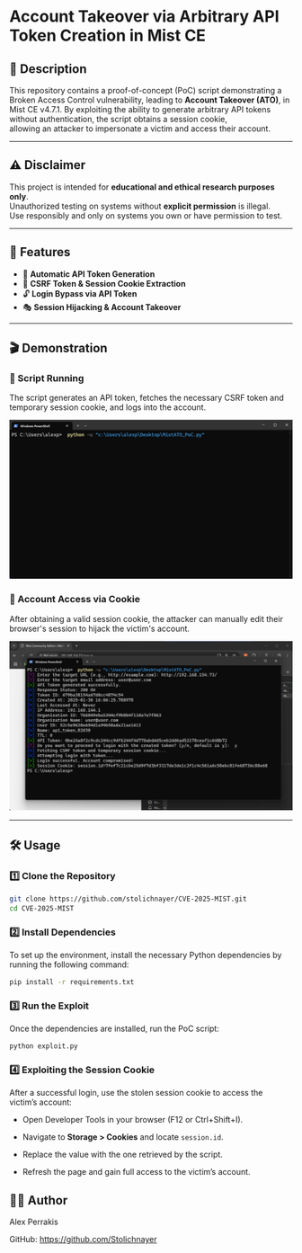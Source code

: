 # Account Takeover via Arbitrary API Token Creation in Mist CE

## 📜 Description

This repository contains a proof-of-concept (PoC) script demonstrating a Broken Access Control vulnerability, leading to **Account Takeover (ATO)**, in Mist CE v4.7.1. 
By exploiting the ability to generate arbitrary API tokens without authentication, the script obtains a session cookie,  
allowing an attacker to impersonate a victim and access their account.

---

## ⚠️ Disclaimer

This project is intended for **educational and ethical research purposes only**.  
Unauthorized testing on systems without **explicit permission** is illegal.  
Use responsibly and only on systems you own or have permission to test.

---

## 🎯 Features

- 🚀 **Automatic API Token Generation**
- 🔄 **CSRF Token & Session Cookie Extraction**
- 🔓 **Login Bypass via API Token**
- 🎭 **Session Hijacking & Account Takeover**

---

## 🎬 Demonstration

### 🔹 Script Running  
The script generates an API token, fetches the necessary CSRF token and temporary session cookie, and logs into the account.

![Script Running](Script%20Running.gif)

### 🔹 Account Access via Cookie  
After obtaining a valid session cookie, the attacker can manually edit their browser's session to hijack the victim's account.

![Account Access](Account%20Access.gif)

---

## 🛠️ Usage

### 1️⃣ Clone the Repository
```sh
git clone https://github.com/stolichnayer/CVE-2025-MIST.git
cd CVE-2025-MIST
```

### 2️⃣ Install Dependencies

To set up the environment, install the necessary Python dependencies by running the following command:

```sh
pip install -r requirements.txt
```

### 3️⃣ Run the Exploit

Once the dependencies are installed, run the PoC script:

```sh
python exploit.py
```
### 4️⃣ Exploiting the Session Cookie

After a successful login, use the stolen session cookie to access the victim’s account:

- Open Developer Tools in your browser (F12 or Ctrl+Shift+I).

- Navigate to **Storage > Cookies** and locate `session.id`.

- Replace the value with the one retrieved by the script.

- Refresh the page and gain full access to the victim’s account.

## 👨‍💻 Author

Alex Perrakis

GitHub: https://github.com/Stolichnayer


